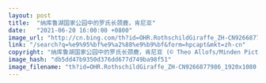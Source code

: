 ```yaml
---
layout: post
title:  "纳库鲁湖国家公园中的罗氏长颈鹿，肯尼亚"
date:   "2021-06-20 16:00:00 +0800"
image_url: "http://cn.bing.com/th?id=OHR.RothschildGiraffe_ZH-CN9266877986_1920x1080.jpg&rf=LaDigue_1920x1080.jpg&pid=hp"
link: "/search?q=%e9%95%bf%e9%a2%88%e9%b9%bf&form=hpcapt&mkt=zh-cn"
copyright: "纳库鲁湖国家公园中的罗氏长颈鹿，肯尼亚 (© Theo Allofs/Minden Pictures)"
image_hash: "db5dd47b9350d376dd677d749ba98f51"
image_filename: "th?id=OHR.RothschildGiraffe_ZH-CN9266877986_1920x1080.jpg&rf=LaDigue_1920x1080.jpg&pid=hp"
---
```

